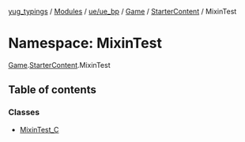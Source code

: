 [yug_typings](../README.md) / [Modules](../modules.md) / [ue/ue\_bp](ue_ue_bp.md) / [Game](ue_ue_bp.Game.md) / [StarterContent](ue_ue_bp.Game.StarterContent.md) / MixinTest

# Namespace: MixinTest

[Game](ue_ue_bp.Game.md).[StarterContent](ue_ue_bp.Game.StarterContent.md).MixinTest

## Table of contents

### Classes

- [MixinTest\_C](../classes/ue_ue_bp.Game.StarterContent.MixinTest.MixinTest_C.md)
